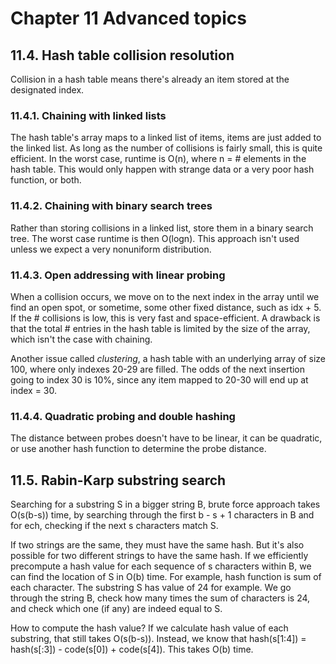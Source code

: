 # Chapter 11 Advanced topics

## 11.4. Hash table collision resolution

Collision in a hash table means there's already an item stored at the designated index.

### 11.4.1. Chaining with linked lists

The hash table's array maps to a linked list of items, items are just added to the linked list. As long as the number of collisions is fairly small, this is quite efficient. In the worst case, runtime is O(n), where n = \# elements in the hash table. This would only happen with strange data or a very poor hash function, or both.

### 11.4.2. Chaining with binary search trees

Rather than storing collisions in a linked list, store them in a binary search tree. The worst case runtime is then O(logn). This approach isn't used unless we expect a very nonuniform distribution.

### 11.4.3. Open addressing with linear probing

When a collision occurs, we move on to the next index in the array until we find an open spot, or sometime, some other fixed distance, such as idx + 5. If the \# collisions is low, this is very fast and space-efficient. A drawback is that the total \# entries in the hash table is limited by the size of the array, which isn't the case with chaining.

Another issue called *clustering*, a hash table with an underlying array of size 100, where only indexes 20-29 are filled. The odds of the next insertion going to index 30 is 10%, since any item mapped to 20-30 will end up at index = 30.

### 11.4.4. Quadratic probing and double hashing

The distance between probes doesn't have to be linear, it can be quadratic, or use another hash function to determine the probe distance.

## 11.5. Rabin-Karp substring search

Searching for a substring S in a bigger string B, brute force approach takes O(s(b-s)) time, by searching through the first b - s + 1 characters in B and for ech, checking if the next s characters match S.

If two strings are the same, they must have the same hash. But it's also possible for two different strings to have the same hash. If we efficiently precompute a hash value for each sequence of s characters within B, we can find the location of S in O(b) time. For example, hash function is sum of each character. The substring S has value of 24 for example. We go through the string B, check how many times the sum of characters is 24, and check which one (if any) are indeed equal to S.

How to compute the hash value? If we calculate hash value of each substring, that still takes O(s(b-s)). Instead, we know that hash(s[1:4]) = hash(s[:3]) - code(s[0]) + code(s[4]). This takes O(b) time.